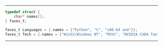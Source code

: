 ------------------------
```C
typedef struct {
    char* names[];
} faves_t;

faves_t Languages = {.names = {"Python", "C", "x86-64 asm"}};
faves_t Tech = {.names = {"Win32/Windows NT", "MSVC", "NVIDIA CUDA Toolkit"}};
```
--------------

